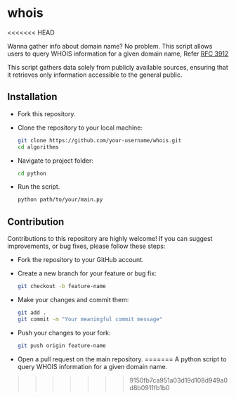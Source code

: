 # whois
<<<<<<< HEAD

Wanna gather info about domain name? No problem. This script allows users to query WHOIS information for a given domain name, Refer [RFC 3912](https://www.ietf.org/rfc/rfc3912.txt)

This script gathers data solely from publicly available sources, ensuring that it retrieves only information accessible to the general public.

## Installation

- Fork this repository.

- Clone the repository to your local machine:

   ```bash
   git clone https://github.com/your-username/whois.git
   cd algorithms

- Navigate to project folder:

  ```bash
  cd python 

- Run the script.

  ```bash
  python path/to/your/main.py


## Contribution

Contributions to this repository are highly welcome! If you can suggest improvements, or bug fixes, please follow these steps:

- Fork the repository to your GitHub account.

- Create a new branch for your feature or bug fix:

  ```bash
  git checkout -b feature-name

- Make your changes and commit them:

  ```bash
  git add .
  git commit -m "Your meaningful commit message"

- Push your changes to your fork:

  ```bash
  git push origin feature-name

- Open a pull request on the main repository.
=======
A python script to query WHOIS information for a given domain name.
>>>>>>> 9150fb7ca951a03d19d108d949a0d8b0911fb1b0
